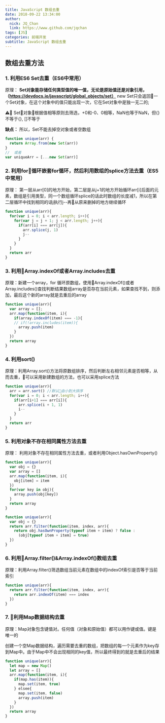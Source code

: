 ```yaml
---
title: JavaScript 数组去重
date: 2018-09-22 13:34:00
author: 
  nick: JQ_Chan
  link: https://www.github.com/jqchan
tags: [JS]
categories: 前端开发
subtitle: JavaScript 数组去重
---
```

## 数组去重方法
### 1.  利用ES6 Set去重（ES6中常用）
原理：
**Set对象能存储任何类型值的唯一值，无论是原始值还是对象引用，（https://devdocs.io/javascript/global_objects/set）**
new Set只会返回一个Set对象，在这个对象中的值只能出现一次，它在Set对象中是独一无二的;

⚠️ Set对象根据值相等原则去筛选，+0和-0、0相等，NaN也等于NaN，但{}不等于{}, []不等于[](即值如果是引用类型的，如果不是同一个引用，值都不相等)

**缺点：** 所以，Set不能去掉空对象或者空数组
``` javascript
function unique(arr) {
  return Array.from(new Set(arr))
}
//  或者
var uniqueArr = [...new Set(arr)]
```

### 2.  利用for循环嵌套for循环，然后利用数组的splice方法去重（ES5中常用）
原理：
第一层从arr[0]的地方开始，第二层是从j+1的地方开始循环arr[i]后面的元素，数组是引用类型，同一个数组循环splice的话此时数组的长度减1，所以在第二层循环中找到相同的话j执行j--再从原来删掉的地方继续循环
``` javascript
function unique(arr){
  for(var i = 0; i < arr.length; i++){
    for(var j = j + 1; j < arr.length; j++){
      if(arr[i] === arr[j]){
        arr.splice(j, 1)
        j--
      }
    }
  }
  return arr
}
```
### 3.  利用Array.indexOf或者Array.includes去重
原理：新建一个array，for 循环原数组，使用Array.indexOf()或者Array.includes()查找判断结果数组array是否存在当前元素，如果查找不到，则添加，最后这个新的array就是去重后的array
``` javascript
function unique(arr){
  var array = [];
  arr.map(function(item, i){
    if(array.indexOf(item) === -1){
    // if(!array.includes(item)){
      array.push(item)
    }
  })
  return array
}
```
### 4.  利用sort()
原理：利用Array.sort()方法将原数组排序，然后判断左右相邻元素是否相等，从而去重，可以采用新建数组的方法，也可以采用splice方法
``` javascript
function unique(arr){
  arr = arr.sort() //默认由小到大排序
  for(var i = 0; i < arr.length; i++){
    if(arr[i+1] === arr[i]){
      arr.splice(i + 1, 1)
      i--
    }
  }
  return arr
}
```
### 5.  利用对象不存在相同属性方法去重
原理： 利用对象不存在相同属性方法去重，或者利用Object.hasOwnProperty()
``` javascript
function unique(arr){
  var obj = {}
  var array = []
  arr.map(function(item, i){
    obj[item] = item
  })
  for(var key in obj){
    array.push(obj[key])
  }
  return array
}
```
``` javascript
function unique(arr){
  var obj = {}
  return arr.filter(function(item, index, arr){
    return obj.hasOwnProperty(typeof item + item) ? false :
      (obj[typeof item + item] = true)
  })
}
```
### 6.  利用Array.filter()&Array.indexOf()数组去重
原理：利用Array.filter()筛选数组当前元素在数组中的indexOf索引是否等于当前索引
``` javascript
function unique(arr){
  return arr.filter(function(item, index, arr){
    return arr.indexOf(item) === index
  })
}
```
### 7.  利用Map数据结构去重
原理：Map对象包含键值对。任何值（对象和原始值）都可以用作键或值。键是唯一的

创建一个空Map数据结构，遍历需要去重的数组，把数组的每一个元素作为key存到Map中。由于Map中不会出现相同的key值，所以最终得到的就是去重后的结果
``` javascript
function unique(arr){
  let map = new Map()
  let array = []
  arr.map(function(item, i){
    if(map.has(item)){
      map.set(item, true)
    } elsee{
      map.set(item, false)
      array.push(item)
    }
  })
  return array
}
```
